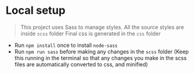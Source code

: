 # Local setup
> This project uses Sass to manage styles.
> All the source styles are inside `scss` folder
> Final css is generated in the `css` folder

- Run `npm install` once to install `node-sass`
- Run `npm run sass` before making any changes in the `scss` folder
(Keep this running in the terminal so that any changes you make in the scss files are automatically converted to css, and minified)